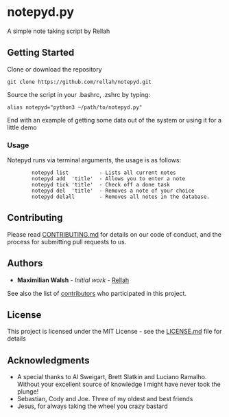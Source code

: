 # notepyd.py

A simple note taking script by Rellah

## Getting Started
  
  Clone or download the repository
  
  ```
  git clone https://github.com/rellah/notepyd.git
  ```

  Source the script in your .bashrc, .zshrc by typing:

```
alias notepyd="python3 ~/path/to/notepyd.py"
```

End with an example of getting some data out of the system or using it for a little demo

### Usage

  Notepyd runs via terminal arguments, the usage is as follows:

```
        notepyd list          - Lists all current notes
        notepyd add  'title'  - Allows you to enter a note
        notepyd tick 'title'  - Check off a done task
        notepyd del  'title'  - Removes a note of your choice
        notepyd delall        - Removes all notes in the database.
```

## Contributing

Please read [CONTRIBUTING.md](https://gist.github.com/rellah/b24679402957c63ec426) for details on our code of conduct, and the process for submitting pull requests to us.

## Authors

* **Maximilian Walsh** - *Initial work* - [Rellah](https://github.com/rellah)

See also the list of [contributors](https://github.com/rellah/notepyd/contributors) who participated in this project.

## License

This project is licensed under the MIT License - see the [LICENSE.md](LICENSE.md) file for details

## Acknowledgments

* A special thanks to Al Sweigart, Brett Slatkin and Luciano Ramalho. Without your excellent source of knowledge I might have never took the plunge!
* Sebastian, Cody and Joe. Three of my oldest and best friends
* Jesus, for always taking the wheel you crazy bastard
